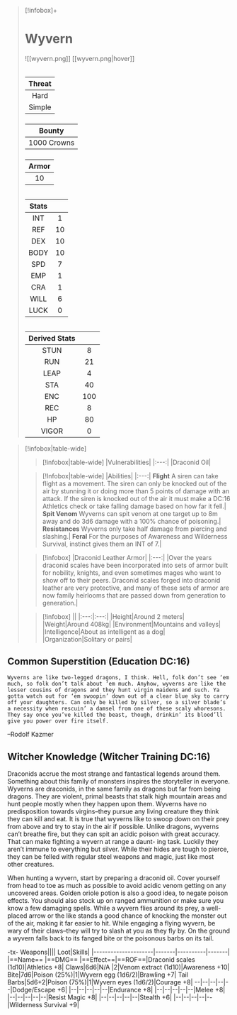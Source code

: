>[!infobox]+
># Wyvern
>![[wyvern.png]]
>[[wyvern.png|hover]]
>###### 
>|Threat|
>|:---:|
>|Hard|
>|Simple|
>##### 
>|Bounty|
>|:---:|
>|1000 Crowns|
>#####
>|Armor|
>|:---:|
>|10|
>###### 
>
>|Stats||
>|:---:|:---:|
>|INT|1|
>|REF|10|
>|DEX|10|
>|BODY|10|
>|SPD|7|
>|EMP|1|
>|CRA|1|
>|WILL|6|
>|LUCK|0|
>######
>|Derived Stats||
>|:---:|:---:|
>|STUN|8|
>|RUN|21|
>|LEAP|4|
>|STA|40|
>|ENC|100|
>|REC|8|
>|HP|80|
>|VIGOR|0|



>[!infobox|table-wide]
>>[!infobox|table-wide]
>>|Vulnerabilities|
>>|:---:|
>>|Draconid Oil|
>
>>[!Infobox|table-wide]
>>|Abilities|
>>|:---:|
>>**Flight** A siren can take flight as a movement. The siren can only be knocked out of the air by stunning it or doing more than 5 points of damage with an attack. If the siren is knocked out of the air it must make a DC:16 Athletics check or take falling damage based on how far it fell.|
>>**Spit Venom** Wyverns can spit venom at one target up to 8m away and do 3d6 damage with a 100% chance of poisoning.|
**Resistances** Wyverns only take half damage from piercing and slashing.|
>**Feral** For the purposes of Awareness and Wilderness Survival, instinct gives them an INT of 7.|
>
>>[!infobox]
>>|Draconid Leather Armor|
>>|:---:|
>>|Over the years draconid scales have been incorporated into sets of armor built for nobility, knights, and even sometimes mages who want to show off to their peers. Draconid scales forged into draconid leather are very protective, and many of these sets of armor are now family heirlooms that are passed down from generation to generation.|
>
>>[!infobox]
>>||
>>|:---:|:---:|
>>|Height|Around 2 meters|
>>|Weight|Around 408kg|
>>|Environment|Mountains and valleys|
>>|Intelligence|About as intelligent as a dog|
>>|Organization|Solitary or pairs|


## Common Superstition (Education DC:16)
```ad-quote
Wyverns are like two-legged dragons, I think. Hell, folk don’t see ‘em much, so folk don’t talk about ‘em much. Anyhow, wyverns are like the lesser cousins of dragons and they hunt virgin maidens and such. Ya gotta watch out for ‘em swoopin’ down out of a clear blue sky to carry off your daughters. Can only be killed by silver, so a silver blade’s a necessity when rescuin’ a damsel from one of these scaly whoresons. They say once you’ve killed the beast, though, drinkin’ its blood’ll give you power over fire itself.
```
–Rodolf Kazmer

## Witcher Knowledge (Witcher Training DC:16)
Draconids accrue the most strange and fantastical legends around them. Something about this family of monsters inspires the storyteller in everyone. Wyverns are draconids, in the same family as dragons but far from being dragons. They are violent, primal beasts that stalk high mountain areas and hunt people mostly when they happen upon them. Wyverns have no predisposition towards virgins–they pursue any living creature they think they can kill and eat. It is true that wyverns like to swoop down on their prey from above and try to stay in the air if possible. Unlike dragons, wyverns can’t breathe fire, but they can spit an acidic poison with great accuracy. That can make fighting a wyvern at range a daunt- ing task. Luckily they aren’t immune to everything but silver.
While their hides are tough to pierce, they can be felled with regular steel weapons and magic, just like most other creatures.

When hunting a wyvern, start by preparing a draconid oil. Cover yourself from head to toe as much as possible to avoid acidic venom getting on any uncovered areas. Golden oriole potion is also a good idea, to negate poison effects. You should also stock up on ranged ammunition or make sure you know a few damaging spells. While a wyvern flies around its prey, a well-placed arrow or the like stands a good chance of knocking the monster out of the air, making it far easier to hit. While engaging a flying wyvern, be wary of their claws–they will try to slash at you as they fly by. On the ground a wyvern falls back to its fanged bite or the poisonous barbs on its tail.

-tx-
Weapons||||                  Loot|Skills|
|---------------------|-------|----------|-------|
|==Name==                      |==DMG==    |==Effect==|==ROF==|Draconid scales (1d10)|Athletics +8|
Claws|6d6|N/A    |2|Venom extract (1d10)|Awareness +10|
Bite|7d6|Poison (25%)|1|Wyvern egg (1d6/2)|Brawling +7|
Tail Barbs|5d6+2|Poison (75%)|1|Wyvern eyes (1d6/2)|Courage +8|
--|--|--|--|--|Dodge/Escape +6|
|--|--|--|--|--|Endurance +8|
|--|--|--|--|--|Melee +8|
|--|--|--|--|--|Resist Magic +8|
|--|--|--|--|--|Stealth +6|
|--|--|--|--|--|Wilderness Survival +9|